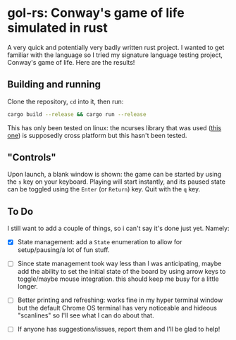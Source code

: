 # gol-rs: Conway's game of life simulated in rust

A very quick and potentially very badly written rust project. I wanted to get familiar with the language so I tried my signature language testing project, Conway's game of life. Here are the results!

## Building and running

Clone the repository, `cd` into it, then run: 

```bash
cargo build --release && cargo run --release
```

This has only been tested on linux: the ncurses library that was used ([this  one](https://github.com/ihalila/pancurses)) is supposedly cross platform but this hasn't been tested.

## "Controls"

Upon launch, a blank window is shown: the game can be started by using the `s` key on your keyboard. Playing will start instantly, and its paused state can be toggled using the `Enter` (or `Return`) key. Quit with the `q` key.

## To Do

I still want to add a couple of things, so i can't say it's done just yet. Namely: 

 - [x] State management: add a `State` enumeration to allow for setup/pausing/a lot of fun stuff. 
 - [ ] Since state management took way less than I was anticipating, maybe add the ability to set the initial state of the board by using arrow keys to toggle/maybe mouse integration. this should keep me busy for a little longer.
 - [ ] Better printing and refreshing: works fine in my hyper terminal window but the default Chrome OS terminal has very noticeable and hideous "scanlines" so I'll see what I can do about that.
 - [ ] If anyone has suggestions/issues, report them and I'll be glad to help!

